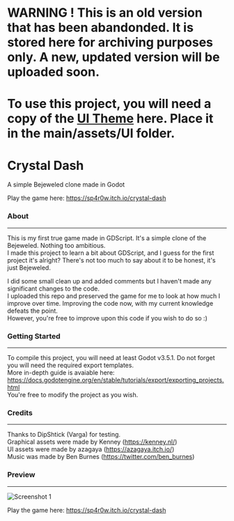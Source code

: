 # WARNING ! This is an old version that has been abandonded. It is stored here for archiving purposes only. A new, updated version will be uploaded soon.
# To use this project, you will need a copy of the [UI Theme](https://azagaya.itch.io/simplebox-gui/devlog/260537/another-theme-for-godot-games) here. Place it in the main/assets/UI folder.

# Crystal Dash
A simple Bejeweled clone made in Godot

Play the game here: https://sp4r0w.itch.io/crystal-dash

### About
-------------
This is my first true game made in GDScript. It's a simple clone of the Bejeweled. Nothing too ambitious. <br> 
I made this project to learn a bit about GDScript, and I guess for the first project it's alright? There's not too much to say about it to be honest, it's just Bejeweled. <br>

I did some small clean up and added comments but I haven't made any significant changes to the code. <br>
I uploaded this repo and preserved the game for me to look at how much I improve over time. Improving the code now, with my current knowledge defeats the point. <br>
However, you're free to improve upon this code if you wish to do so :)

### Getting Started
-------------
To compile this project, you will need at least Godot v3.5.1. Do not forget you will need the required export templates. <br> 
More in-depth guide is avaiable here: https://docs.godotengine.org/en/stable/tutorials/export/exporting_projects.html <br>
You're free to modify the project as you wish.

### Credits
-------------
Thanks to DipShtick (Varga) for testing. <br>
Graphical assets were made by Kenney (https://kenney.nl/) <br>
UI assets were made by azagaya (https://azagaya.itch.io/) <br>
Music was made by Ben Burnes (https://twitter.com/ben_burnes) <br>

### Preview
-------------
![Screenshot 1](images/screen.png)

Play the game here: https://sp4r0w.itch.io/crystal-dash
